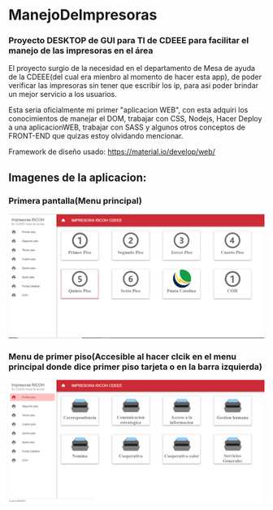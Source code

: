 # ManejoDeImpresoras
### Proyecto DESKTOP de GUI para TI de CDEEE para facilitar el manejo de las impresoras en el área

El proyecto surgio de la necesidad en el departamento de Mesa de ayuda de la CDEEE(del cual era mienbro al momento de hacer esta app), 
de poder verificar las impresoras sin tener que escribir los ip, para asi poder brindar un mejor servicio a los usuarios.

Esta seria oficialmente mi primer "aplicacion WEB", con esta adquiri los conocimientos de manejar el DOM, trabajar con CSS, Nodejs, Hacer Deploy a una aplicacionWEB, trabajar con SASS y algunos otros conceptos de FRONT-END que quizas estoy olvidando mencionar.

Framework de diseño usado:
https://material.io/develop/web/

## Imagenes de la aplicacion:

### Primera pantalla(Menu principal)
![Image app1](https://github.com/julioortizpol/ManejoDeImpresoras/blob/master/gitappimage/imgaplicacion.PNG)

### Menu de primer piso(Accesible al hacer clcik en el menu principal donde dice primer piso tarjeta o en la barra izquierda)
![Image app2](https://github.com/julioortizpol/ManejoDeImpresoras/blob/master/gitappimage/imgaplicacion2%20(2).png)


